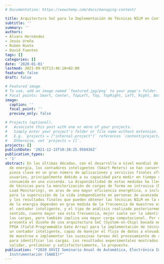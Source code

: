 ```yaml
---
# Documentation: https://wowchemy.com/docs/managing-content/

title: Arquitectura SoC para la Implementación de Técnicas NILM en Contadores Inteligentes
subtitle: ''
summary: ''
authors:
- Álvaro Hernández
- Jesús Ureña
- Rubén Nieto
- David Fuentes
tags: []
categories: []
date: '2020-01-01'
lastmod: 2021-09-02T13:46:10+02:00
featured: false
draft: false

# Featured image
# To use, add an image named `featured.jpg/png` to your page's folder.
# Focal points: Smart, Center, TopLeft, Top, TopRight, Left, Right, BottomLeft, Bottom, BottomRight.
image:
  caption: ''
  focal_point: ''
  preview_only: false

# Projects (optional).
#   Associate this post with one or more of your projects.
#   Simply enter your project's folder or file name without extension.
#   E.g. `projects = ["internal-project"]` references `content/project/deep-learning/index.md`.
#   Otherwise, set `projects = []`.
projects: []
publishDate: '2021-12-15T10:38:25.958436Z'
publication_types:
- '1'
abstract: En las últimas décadas, con el desarrollo a nivel mundial de las redes inteligentes
  de energía, los contadores inteligentes (Smart Meters) se han convertido en una
  pieza clave en un gran número de aplicaciones y servicios finales ofrecidos a los
  usuarios, principalmente debido a su capacidad para medir en tiempo real la energía
  consumida en una vivienda. La disponibilidad de estas medidas ha llevado al desarrollo
  de técnicas para la monitorización de cargas de forma no intrusiva (NILM, Non-Intrusive
  Load Monitoring), en aras de una mayor eficiencia energética, o incluso en aplicaciones
  para la supervisión de la vida independiente en personas de avanzada edad. El rendimiento
  y los resultados finales que pueden obtener las técnicas NILM en la desagregación
  de la energía dependen en gran medida de la frecuencia de muestreo existente en
  el contador inteligente, y el tipo de análisis realizado posteriormente. En este
  sentido, cuanto mayor sea esta frecuencia, mejor suele ser la identificación de
  las cargas, pero también implica una mayor carga computacional. Por ello, este trabajo
  presenta el diseño de una arquitectura SoC (System-on-Chip) basada en un dispositivo
  FPGA (Field-Programmable Gate Array) para la implementación de técnicas NILM en
  un contador inteligente, capaz de manejar el flujo de datos a elevadas frecuencias
  de muestreo e implementar las sucesivas tareas del procesamiento de señal necesarias
  para identificar las cargas. Los resultados experimentales mostrados han permitido
  validar, preliminar y satisfactoriamente, la propuesta.
publication: '*2020 XXVII Seminario Anual de Automática, Electrónica Industrial e
  Instrumentación (SAAEI)*'
---
```

